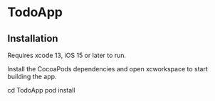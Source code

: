 # TodoApp
## Installation

Requires xcode 13, iOS 15 or later to run.

Install the CocoaPods dependencies and open xcworkspace to start building the app.

cd TodoApp
pod install
